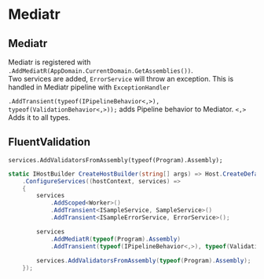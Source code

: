 # Mediatr

## Mediatr

Mediatr is registered with `.AddMediatR(AppDomain.CurrentDomain.GetAssemblies())`.  
Two services are added, `ErrorService` will throw an exception. This is handled in Mediatr pipeline with `ExceptionHandler`

`.AddTransient(typeof(IPipelineBehavior<,>), typeof(ValidationBehavior<,>));` adds Pipeline behavior to Mediator. `<,>` Adds it to all types.

## FluentValidation

`services.AddValidatorsFromAssembly(typeof(Program).Assembly);`

```csharp
static IHostBuilder CreateHostBuilder(string[] args) => Host.CreateDefaultBuilder(args)
    .ConfigureServices((hostContext, services) =>
    {
        services
            .AddScoped<Worker>()
            .AddTransient<ISampleService, SampleService>()
            .AddTransient<ISampleErrorService, ErrorService>();

        services
            .AddMediatR(typeof(Program).Assembly)
            .AddTransient(typeof(IPipelineBehavior<,>), typeof(ValidationBehavior<,>));
                
        services.AddValidatorsFromAssembly(typeof(Program).Assembly);
    });
```
